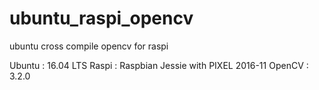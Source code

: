 # ubuntu_raspi_opencv
ubuntu cross compile opencv for raspi

Ubuntu : 16.04 LTS
Raspi : Raspbian Jessie with PIXEL 2016-11
OpenCV : 3.2.0
